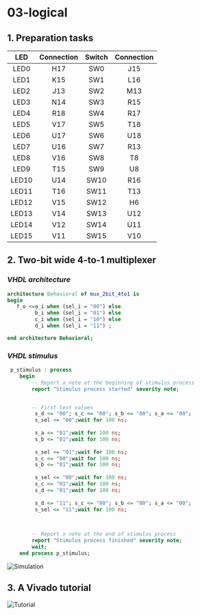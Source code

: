 # **03-logical**

## **1. Preparation tasks**

| **LED** | **Connection** | **Switch** | **Connection** | 
| :-: | :-: | :-: | :-: |
| LED0 | H17 | SW0 | J15 |
| LED1 | K15 | SW1 | L16 |
| LED2 | J13 | SW2 | M13 |
| LED3 | N14 | SW3 | R15 |
| LED4 | R18 | SW4 | R17 |
| LED5 | V17 | SW5 | T18 |
| LED6 | U17 | SW6 | U18 |
| LED7 | U16 | SW7 | R13 |
| LED8 | V16 | SW8 | T8 |
| LED9 | T15 | SW9 | U8 |
| LED10 | U14 | SW10 | R16 |
| LED11 | T16 | SW11 | T13 |
| LED12 | V15 | SW12 | H6 |
| LED13 | V14 | SW13 | U12 |
| LED14 | V12 | SW14 | U11 |
| LED15 | V11 | SW15 | V10 |


## **2. Two-bit wide 4-to-1 multiplexer**

### *VHDL architecture*
```vhdl
architecture Behavioral of mux_2bit_4to1 is
begin
   f_o <=a_i when (sel_i = "00") else
         b_i when (sel_i = "01") else
         c_i when (sel_i = "10") else
         d_i when (sel_i = "11") ;

end architecture Behavioral;
```
### *VHDL stimulus*
```vhdl
 p_stimulus : process
    begin
        -- Report a note at the beginning of stimulus process
        report "Stimulus process started" severity note;


        -- First test values
         s_d <= "00"; s_c <= "00"; s_b <= "00"; s_a <= "00"; 
         s_sel <= "00";wait for 100 ns;
         
         s_a <= "01";wait for 100 ns;
         s_b <= "01";wait for 100 ns;
         
         s_sel <= "01";wait for 100 ns;
         s_c <= "00";wait for 100 ns;
         s_b <= "01";wait for 100 ns;
         
         s_sel <= "00";wait for 100 ns;
         s_c <= "01";wait for 100 ns;
         s_d <= "01";wait for 100 ns;
         
         s_d <= "11"; s_c <= "00"; s_b <= "00"; s_a <= "00"; 
         s_sel <= "11";wait for 100 ns;
         


        -- Report a note at the end of stimulus process
        report "Stimulus process finished" severity note;
        wait;
    end process p_stimulus;
```
![Simulation](Images/simplifiedSop.png)



## **3. A Vivado tutorial**
![Tutorial](Images/simplifiedSop.png)
